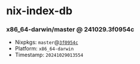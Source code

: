 # nix-index-db
### x86_64-darwin/master @ 241029.3f0954c
- Nixpkgs: `master`@[`3f0954c`](https://github.com/NixOS/nixpkgs/commit/3f0954cb42e6e66f70df5ffd8dcb05c92290b1e0)
- Platform: `x86_64-darwin`
- Timestamp: `20241029013554`

